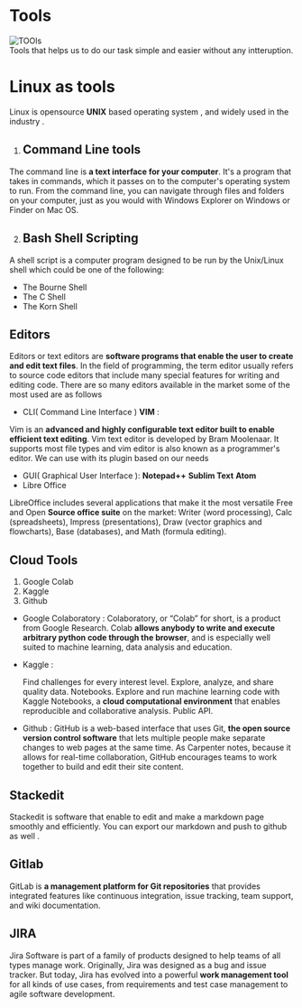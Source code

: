 ﻿# Tools 
![TOOls](https://revolution-computing.typepad.com/.a/6a010534b1db25970b01b7c926d776970b-800wi)<br>
Tools that helps us to do our task simple and easier without any intteruption.

# Linux  as tools
Linux is opensource **UNIX** based operating system , and widely used in the industry .


 1. ## Command Line tools

The command line is **a text interface for your computer**. It's a program that takes in commands, which it passes on to the computer's operating system to run. From the command line, you can navigate through files and folders on your computer, just as you would with Windows Explorer on Windows or Finder on Mac OS.

 2. ## Bash Shell Scripting
A shell script is a computer program designed to be run by the Unix/Linux shell which could be one of the following:

-   The Bourne Shell
-   The C Shell
-   The Korn Shell  
## Editors

Editors or text editors are **software programs that enable the user to create and edit text files**. In the field of programming, the term editor usually refers to source code editors that include many special features for writing and editing code.
There are so many editors available in the market some of the most used are as follows 

 - CLI( Command Line Interface )
**VIM** :
  
Vim is an **advanced and highly configurable text editor built to enable efficient text editing**. Vim text editor is developed by Bram Moolenaar. It supports most file types and vim editor is also known as a programmer's editor. We can use with its plugin based on our needs
 
 - GUI( Graphical User Interface ):
**Notepad++**
**Sublim Text**
**Atom**
- Libre Office  
  
LibreOffice includes several applications that make it the most versatile Free and Open **Source office suite** on the market: Writer (word processing), Calc (spreadsheets), Impress (presentations), Draw (vector graphics and flowcharts), Base (databases), and Math (formula editing).


## Cloud Tools

 1. Google Colab
2. Kaggle
3. Github 
- Google Colaboratory : 
Colaboratory, or “Colab” for short, is a product from Google Research. Colab **allows anybody to write and execute arbitrary python code through the browser**, and is especially well suited to machine learning, data analysis and education.

- Kaggle :
  
  Find challenges for every interest level. Explore, analyze, and share quality data. Notebooks.   Explore and run machine learning code with Kaggle Notebooks, a **cloud computational environment** that enables reproducible and collaborative analysis. Public API.

- Github :
GitHub is a web-based interface that uses Git, **the open source version control software** that lets multiple people make separate changes to web pages at the same time. As Carpenter notes, because it allows for real-time collaboration, GitHub encourages teams to work together to build and edit their site content.

## Stackedit 
Stackedit is software that enable to edit and make a markdown page smoothly and efficiently.
You can  export our markdown and push to github as well .

## Gitlab 
  
GitLab is **a management platform for Git repositories** that provides integrated features like continuous integration, issue tracking, team support, and wiki documentation.
## JIRA 
  
Jira Software is part of a family of products designed to help teams of all types manage work. Originally, Jira was designed as a bug and issue tracker. But today, Jira has evolved into a powerful **work management tool** for all kinds of use cases, from requirements and test case management to agile software development.
 
